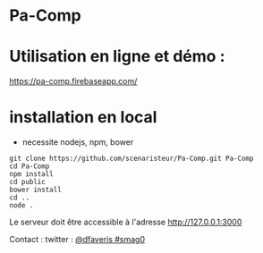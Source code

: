 # Pa-Comp

# Utilisation en ligne et démo :
https://pa-comp.firebaseapp.com/


# installation en local
- necessite nodejs, npm, bower

```
git clone https://github.com/scenaristeur/Pa-Comp.git Pa-Comp
cd Pa-Comp
npm install
cd public
bower install
cd ..
node . 
```

Le serveur doit être accessible à l'adresse http://127.0.0.1:3000

Contact :
twitter : [@dfaveris #smag0](https://twitter.com/intent/tweet?screen_name=DFaveris)









